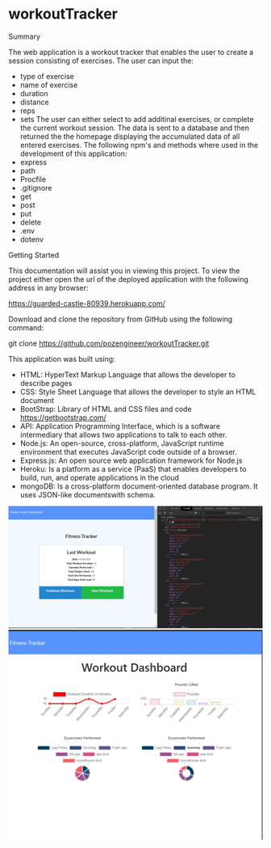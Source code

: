 # workoutTracker

Summary

The web application is a workout tracker that enables the user to create a session consisting of
exercises. The user can input the:
- type of exercise
- name of exercise
- duration
- distance
- reps
- sets
The user can either select to add additinal exercises, or complete the current workout session. The
data is sent to a database and then returned the the homepage displaying the accumulated data of all
entered exercises. The following npm's and methods where used in the development of this application:
- express
- path
- Procfile
- .gitignore
- get
- post
- put
- delete
- .env
- dotenv

Getting Started

This documentation will assist you in viewing this project. To view the project either open
the url of the deployed application with the following address in any browser:

https://guarded-castle-80939.herokuapp.com/

Download and clone the repository from GitHub using the following command:

git clone https://github.com/pozengineer/workoutTracker.git

This application was built using:
- HTML: HyperText Markup Language that allows the developer to describe pages
- CSS: Style Sheet Language that allows the developer to style an HTML document
- BootStrap: Library of HTML and CSS files and code https://getbootstrap.com/
- API: Application Programming Interface, which is a software intermediary that
  allows two applications to talk to each other.
- Node.js: An open-source, cross-platform, JavaScript runtime environment that
  executes JavaScript code outside of a browser.
- Express.js: An open source web application framework for Node.js
- Heroku: Is a platform as a service (PaaS) that enables developers to build, run,
  and operate applications in the cloud
- mongoDB: Is a cross-platform document-oriented database program. It uses JSON-like
  documentswith schema.

![workoutTracker home screenShot](public/assets/images/workoutTracker01.jpg)
![workoutTracker stats screenShot](public/assets/images/workoutTracker02.jpg)